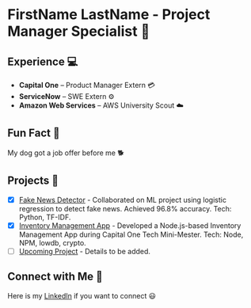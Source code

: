 # FirstName LastName - Project Manager Specialist :briefcase:

## Experience :computer:

- **Capital One** – Product Manager Extern :credit_card:
- **ServiceNow** – SWE Extern :gear:
- **Amazon Web Services** – AWS University Scout :cloud:

## Fun Fact :tada:

My dog got a job offer before me 🐕

## Projects :rocket:

- [x] [Fake News Detector](https://github.com) - Collaborated on ML project using logistic regression to detect fake news. Achieved 96.8% accuracy. Tech: Python, TF-IDF.
- [x] [Inventory Management App](https://github.com) - Developed a Node.js-based Inventory Management App during Capital One Tech Mini-Mester. Tech: Node, NPM, lowdb, crypto.
- [ ] [Upcoming Project](https://github.com) - Details to be added.

## Connect with Me :handshake:

Here is my [LinkedIn](https://www.linkedin.com/in/firstname-lastname/) if you want to connect :smiley:
